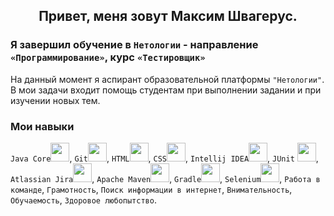 <h2 align="center">Привет, меня зовут Максим Швагерус.</h2>

### Я завершил обучение в `Нетологии` - направление `«Программирование»`, курс `«Тестировщик»`

На данный момент я аспирант образовательной платформы `"Нетологии"`. В мои задачи входит помощь студентам при выполнении задании и при изучении новых тем.

### Мои навыки
`Java Core`<img src="https://cdn.jsdelivr.net/gh/devicons/devicon/icons/java/java-original.svg" height="30"/>, `Git`<img src="https://cdn.jsdelivr.net/gh/devicons/devicon/icons/git/git-original.svg" height="30"/>, `HTML`<img src="https://cdn.jsdelivr.net/gh/devicons/devicon/icons/html5/html5-plain.svg" height="30"/>, `CSS`<img src="https://cdn.jsdelivr.net/gh/devicons/devicon/icons/css3/css3-original.svg" height="30"/>, `Intellij IDEA`<img src="https://img.icons8.com/color/1x/intellij-idea.png" height="30"/>, `JUnit` <img src="https://junit.org/junit5/assets/img/junit5-logo.png" height="30"/>, `Atlassian Jira`<img src="https://cdn.jsdelivr.net/gh/devicons/devicon/icons/jira/jira-original-wordmark.svg" height="30"/>, `Apache Maven`<img src="https://cdn.jsdelivr.net/gh/devicons/devicon/icons/apache/apache-original-wordmark.svg" height="30"/>, `Gradle`<img src="https://cdn.jsdelivr.net/gh/devicons/devicon/icons/gradle/gradle-plain.svg" height="30"/>, `Selenium`<img src="https://cdn.jsdelivr.net/gh/devicons/devicon/icons/selenium/selenium-original.svg" height="30"/>, `Работа в команде`, `Грамотность`, `Поиск информации в интернет`, `Внимательность`, `Обучаемость`, `Здоровое любопытство`.


